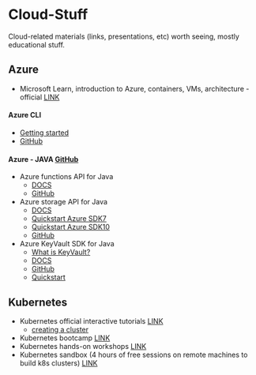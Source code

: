 # Cloud-Stuff

Cloud-related materials (links, presentations, etc) worth seeing, mostly educational stuff.

## Azure

 - Microsoft Learn, introduction to Azure, containers, VMs, architecture - official [LINK](https://docs.microsoft.com/en-us/learn/)

#### Azure CLI
 - [Getting started](https://docs.microsoft.com/en-us/cli/azure/get-started-with-azure-cli?view=azure-cli-latest)
 - [GitHub](https://github.com/Azure/azure-cli)
 
#### Azure - JAVA [GitHub](https://github.com/Azure?utf8=%E2%9C%93&q=&type=&language=java)
 - Azure functions API for Java 
   - [DOCS](https://docs.microsoft.com/en-us/azure/azure-functions/functions-reference-java)
   - [GitHub](https://github.com/Azure/azure-functions-java-library)
 - Azure storage API for Java 
   - [DOCS](https://docs.microsoft.com/en-us/java/api/overview/azure/storage?view=azure-java-stable)
   - [Quickstart Azure SDK7](https://docs.microsoft.com/en-us/azure/storage/blobs/storage-quickstart-blobs-java)
   - [Quickstart Azure SDK10](https://docs.microsoft.com/en-us/azure/storage/blobs/storage-quickstart-blobs-java-v10)
   - [GitHub](https://github.com/Azure/azure-storage-java)
 - Azure KeyVault SDK for Java
   - [What is KeyVault?](https://docs.microsoft.com/en-us/azure/key-vault/key-vault-whatis)
   - [DOCS](https://docs.microsoft.com/en-us/java/api/overview/azure/keyvault?view=azure-java-stable)
   - [GitHub](https://github.com/Azure/azure-keyvault-java)
   - [Quickstart](https://docs.microsoft.com/en-us/azure/key-vault/key-vault-get-started)

## Kubernetes

 - Kubernetes official interactive tutorials [LINK](https://kubernetes.io/docs/tutorials/)
   - [creating a cluster](https://kubernetes.io/docs/tutorials/kubernetes-basics/create-cluster/cluster-interactive/)
 - Kubernetes bootcamp [LINK](https://kubernetesbootcamp.github.io/kubernetes-bootcamp/)
 - Kubernetes hands-on workshops [LINK](https://training.play-with-kubernetes.com/kubernetes-workshop/)
 - Kubernetes sandbox (4 hours of free sessions on remote machines to build k8s clusters) [LINK](https://labs.play-with-k8s.com/)
